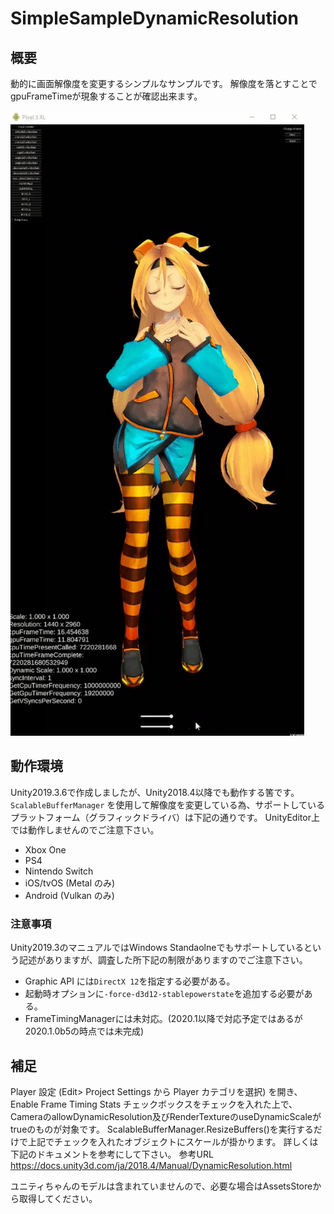 # SimpleSampleDynamicResolution
## 概要
動的に画面解像度を変更するシンプルなサンプルです。
解像度を落とすことでgpuFrameTimeが現象することが確認出来ます。

![alt text](Docs/a71c6812dc6367c15dd8de60c5b21cf2.gif)

## 動作環境
Unity2019.3.6で作成しましたが、Unity2018.4以降でも動作する筈です。
`ScalableBufferManager` を使用して解像度を変更している為、サポートしているプラットフォーム（グラフィックドライバ）は下記の通りです。
UnityEditor上では動作しませんのでご注意下さい。
- Xbox One
- PS4
- Nintendo Switch
- iOS/tvOS (Metal のみ)
- Android (Vulkan のみ)
### 注意事項
Unity2019.3のマニュアルではWindows Standaolneでもサポートしているという記述がありますが、調査した所下記の制限がありますのでご注意下さい。
- Graphic API には`DirectX 12`を指定する必要がある。
- 起動時オプションに`-force-d3d12-stablepowerstate`を追加する必要がある。
- FrameTimingManagerには未対応。(2020.1以降で対応予定ではあるが2020.1.0b5の時点では未完成)

## 補足
Player 設定 (Edit> Project Settings から Player カテゴリを選択) を開き、Enable Frame Timing Stats チェックボックスをチェックを入れた上で、CameraのallowDynamicResolution及びRenderTextureのuseDynamicScaleがtrueのものが対象です。
ScalableBufferManager.ResizeBuffers()を実行するだけで上記でチェックを入れたオブジェクトにスケールが掛かります。
詳しくは下記のドキュメントを参考にして下さい。
参考URL
https://docs.unity3d.com/ja/2018.4/Manual/DynamicResolution.html

ユニティちゃんのモデルは含まれていませんので、必要な場合はAssetsStoreから取得してください。
